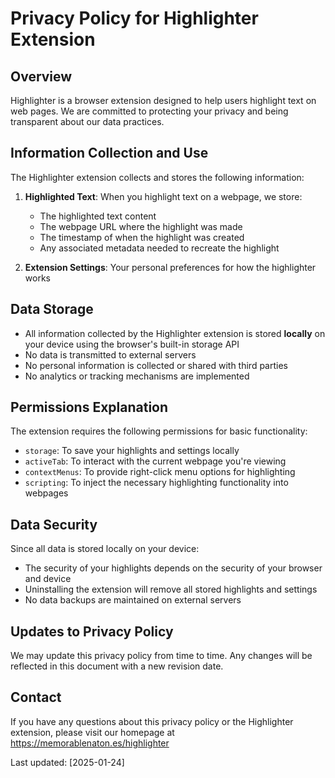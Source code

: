 # Privacy Policy for Highlighter Extension

## Overview

Highlighter is a browser extension designed to help users highlight text on web pages. We are committed to protecting your privacy and being transparent about our data practices.

## Information Collection and Use

The Highlighter extension collects and stores the following information:

1. **Highlighted Text**: When you highlight text on a webpage, we store:
   - The highlighted text content
   - The webpage URL where the highlight was made
   - The timestamp of when the highlight was created
   - Any associated metadata needed to recreate the highlight

2. **Extension Settings**: Your personal preferences for how the highlighter works

## Data Storage

- All information collected by the Highlighter extension is stored **locally** on your device using the browser's built-in storage API
- No data is transmitted to external servers
- No personal information is collected or shared with third parties
- No analytics or tracking mechanisms are implemented

## Permissions Explanation

The extension requires the following permissions for basic functionality:

- `storage`: To save your highlights and settings locally
- `activeTab`: To interact with the current webpage you're viewing
- `contextMenus`: To provide right-click menu options for highlighting
- `scripting`: To inject the necessary highlighting functionality into webpages

## Data Security

Since all data is stored locally on your device:

- The security of your highlights depends on the security of your browser and device
- Uninstalling the extension will remove all stored highlights and settings
- No data backups are maintained on external servers

## Updates to Privacy Policy

We may update this privacy policy from time to time. Any changes will be reflected in this document with a new revision date.

## Contact

If you have any questions about this privacy policy or the Highlighter extension, please visit our homepage at <https://memorablenaton.es/highlighter>

Last updated: [2025-01-24]
